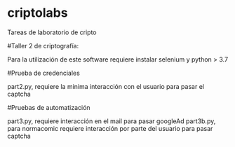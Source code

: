 # criptolabs
Tareas de laboratorio de cripto

#Taller 2 de criptografía:

Para la utilización de este software requiere instalar selenium y python > 3.7

#Prueba de credenciales

part2.py, requiere la minima interacción con el usuario para pasar el captcha

#Pruebas de automatización

part3.py, requiere interacción en el mail para pasar googleAd
part3b.py, para normacomic requiere interacción por parte del usuario para pasar captcha
